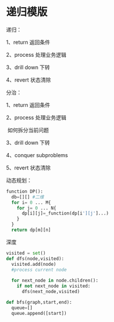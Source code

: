 # 递归模版

递归：

1、return 返回条件

2、process 处理业务逻辑

3、drill down 下转

4、revert 状态清除



分治：

1、return 返回条件

2、process 处理业务逻辑

​	如何拆分当前问题

3、drill down 下转	

4、conquer subproblems 

5、revert 状态清除



动态规划：

```python
function DP():
  db=[][] #二维
  for i= 0 ... M{
    for j= 0 ... N{
      dp[i][j]=_function(dp[i'][j']...)
    }
  }
  return dp[m][n]

```







深度

```python
visited = set()
def dfs(node,visited):
  visited.add(node)
  #process current node
  
  for next_node in node.children():
    if not next_node in visited:
      dfs(next_node,visited)
```



```python
def bfs(graph,start,end):
  queue=[]
  queue.append([start])
  
```



